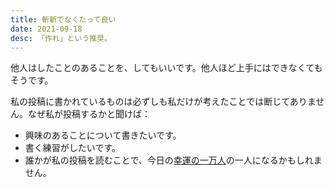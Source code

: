 ```yaml
---
title: 斬新でなくたって良い
date: 2021-09-18
desc: 「作れ」という推奨。
---
```


他人はしたことのあることを、してもいいです。他人ほど上手にはできなくてもそうです。

私の投稿に書かれているものは必ずしも私だけが考えたことでは断じてありません。なぜ私が投稿するかと聞けば：

- 興味のあることについて書きたいです。
- 書く練習がしたいです。
- 誰かが私の投稿を読むことで、今日の[幸運の一万人][lucky]の一人になるかもしれません。

[lucky]: https://xkcd.com/1053/
